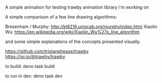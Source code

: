 
A simple animation for testing trawby animation library i'm working on

A simple comparison of a few line drawing algorithms:

Bresenham / Murphy: http://kt8216.unixcab.org/murphy/index.html
Xiaolin Wu: https://en.wikipedia.org/wiki/Xiaolin_Wu%27s_line_algorithm

and some simple explanations of the concepts presented visually.

https://github.com/tristanphease/trawby  
https://jsr.io/@trawby/trawby

to build:
deno task build

to run in dev:
deno task dev
